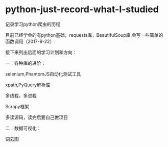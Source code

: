 # python-just-record-what-I-studied
记录学习python爬虫的历程

目前已经学会的有python基础，requests库，BeautifulSoup库,会写一些简单的函数调用（2017-9-22）.

接下来列出后面的学习计划和方向：

一：各种库的进阶：

selenium,PhantomJS自动化测试工具

xpath,PyQuery解析库

多线程，多进程

Scrapy框架

多读源码，读完后要自己做项目

二：数据可视化：

词云图

